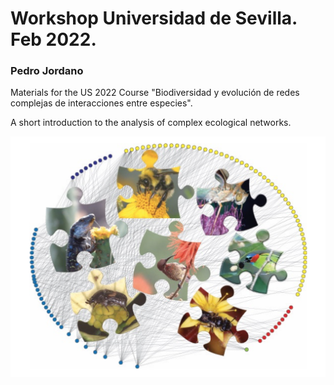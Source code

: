 # Workshop Universidad de Sevilla. Feb 2022.
### Pedro Jordano

Materials for the US 2022 Course "Biodiversidad y evolución de redes complejas de interacciones entre especies".

A short introduction to the analysis of complex ecological networks.

![Alt text](./images/coverimage2.png "A plant-animal interaction network")
